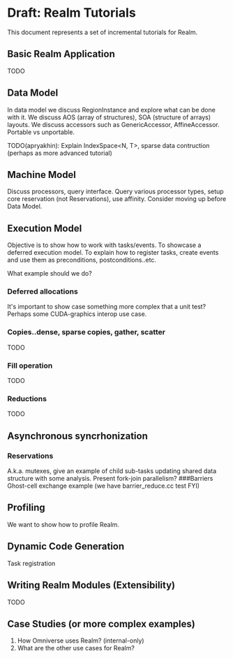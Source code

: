 # Draft: Realm Tutorials
This document represents a set of incremental tutorials for Realm.

## Basic Realm Application
TODO

## Data Model
In data model we discuss RegionInstance and explore what can be done
with it. We discuss AOS (array of structures), SOA (structure of
arrays) layouts. We discuss accessors such as GenericAccessor,
AffineAccessor. Portable vs unportable. 

TODO(apryakhin): Explain IndexSpace<N, T>, sparse data contruction (perhaps as more
advanced tutorial)

## Machine Model
Discuss processors, query interface.
Query various processor types, setup core reservation (not
Reservations), use affinity. Consider moving up before Data Model.

## Execution Model
Objective is to show how to work with tasks/events. To showcase a deferred execution
model. To explain how to register tasks, create events and use them as
preconditions, postconditions..etc.

What example should we do?

### Deferred allocations
It's important to show case something more
complex that a unit test? Perhaps some CUDA-graphics interop use
case.

### Copies..dense, sparse copies, gather, scatter
TODO
### Fill operation
TODO
### Reductions
TODO

## Asynchronous syncrhonization
### Reservations
A.k.a. mutexes, give an example of child sub-tasks updating shared data
structure with some analysis. Present fork-join parallelism?
###Barriers
Ghost-cell exchange example (we have barrier_reduce.cc test FYI)

## Profiling
We want to show how to profile Realm.

## Dynamic Code Generation
Task registration

## Writing Realm Modules (Extensibility)
TODO

## Case Studies (or more complex examples)
1. How Omniverse uses Realm? (internal-only)
2. What are the other use cases for Realm?
